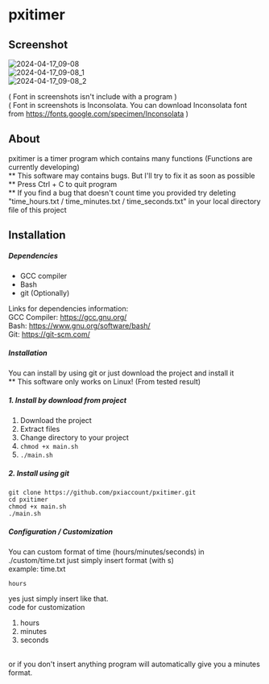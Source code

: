 # pxitimer

## Screenshot
![2024-04-17_09-08](https://github.com/pxiaccount/pxitimer/assets/122612391/c9ad5a2e-2b72-49fd-8a94-256413c15e6e)<br>
![2024-04-17_09-08_1](https://github.com/pxiaccount/pxitimer/assets/122612391/a6247e2d-e0c5-4163-b1fa-6977f3b4ac58)<br>
![2024-04-17_09-08_2](https://github.com/pxiaccount/pxitimer/assets/122612391/e07168eb-d143-48a0-9528-cde413eacefb)<br>

( Font in screenshots isn't include with a program )<br>
( Font in screenshots is Inconsolata. You can download Inconsolata font from https://fonts.google.com/specimen/Inconsolata )<br>

## About
pxitimer is a timer program which contains many functions (Functions are currently developing)<br>
** This software may contains bugs. But I'll try to fix it as soon as possible<br>
** Press Ctrl + C to quit program<br>
** If you find a bug that doesn't count time you provided try deleting "time_hours.txt / time_minutes.txt / time_seconds.txt" in your local directory file of this project

## Installation

##### Dependencies
- GCC compiler
- Bash
- git (Optionally)

Links for dependencies information: <br>
GCC Compiler: https://gcc.gnu.org/<br>
Bash: https://www.gnu.org/software/bash/<br>
Git: https://git-scm.com/<br>

##### Installation

You can install by using git or just download the project and install it
<br>
** This software only works on Linux! (From tested result)

##### 1. Install by download from project <br>

1. Download the project
2. Extract files
3. Change directory to your project
4. <code>chmod +x main.sh</code>
5. <code>./main.sh</code>

##### 2. Install using git

```
git clone https://github.com/pxiaccount/pxitimer.git
cd pxitimer
chmod +x main.sh
./main.sh
```

##### Configuration / Customization
You can custom format of time (hours/minutes/seconds) in ./custom/time.txt just simply insert format (with s) <br>
example:
time.txt
```
hours
```
yes just simply insert like that. <br>
code for customization
1. hours
2. minutes
3. seconds
<br>
or if you don't insert anything program will automatically give you a minutes format.
